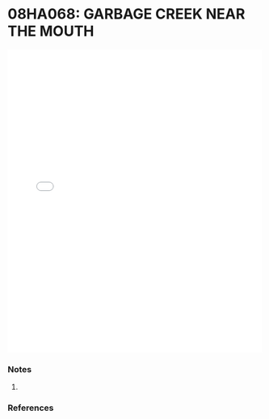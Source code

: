 # 08HA068: GARBAGE CREEK NEAR THE MOUTH

<iframe src="/_static/stations/08HA068_fdc.html" width="100%" height="600" frameborder="0"></iframe>

### Notes
1. 

### References

